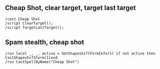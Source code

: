 ## Cheap Shot, clear target, target last target
```
/cast Cheap Shot
/script ClearTarget();
/script TargetLastTarget();
```


## Spam stealth, cheap shot
```
/run local _, _, active = GetShapeshiftFormInfo(1) if not active then CastShapeshiftForm(1)end
/run CastSpellByName("Cheap Shot")
```